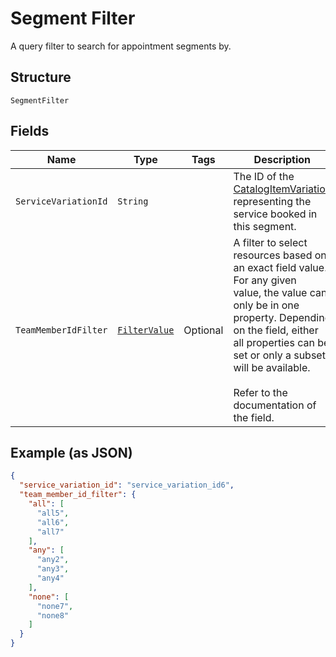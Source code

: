 
# Segment Filter

A query filter to search for appointment segments by.

## Structure

`SegmentFilter`

## Fields

| Name | Type | Tags | Description | Getter |
|  --- | --- | --- | --- | --- |
| `ServiceVariationId` | `String` |  | The ID of the [CatalogItemVariation](#type-CatalogItemVariation) representing the service booked in this segment. | String getServiceVariationId() |
| `TeamMemberIdFilter` | [`FilterValue`](/doc/models/filter-value.md) | Optional | A filter to select resources based on an exact field value. For any given<br>value, the value can only be in one property. Depending on the field, either<br>all properties can be set or only a subset will be available.<br><br>Refer to the documentation of the field. | FilterValue getTeamMemberIdFilter() |

## Example (as JSON)

```json
{
  "service_variation_id": "service_variation_id6",
  "team_member_id_filter": {
    "all": [
      "all5",
      "all6",
      "all7"
    ],
    "any": [
      "any2",
      "any3",
      "any4"
    ],
    "none": [
      "none7",
      "none8"
    ]
  }
}
```

